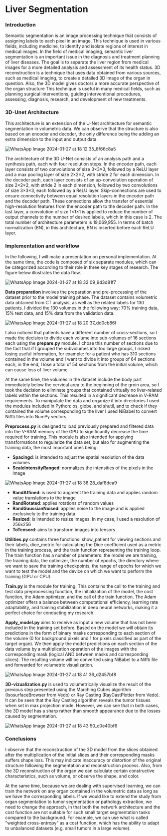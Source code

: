 # Liver Segmentation

### Introduction
Semantic segmentation is an image processing technique that consists of assigning labels to each pixel in an image. This technique is used in various fields, including medicine, to identify and isolate regions of interest in medical images.
In the field of medical imaging, semantic liver segmentation is an important issue in the diagnosis and treatment planning of liver diseases. The goal is to separate the liver region from medical images for a more detailed analysis and assessment of its health status. 3D reconstruction is a technique that uses data obtained from various sources, such as medical imaging, to create a detailed 3D image of the organ in question. Also, the 3D model gives doctors a more accurate perspective of the organ structure This technique is useful in many medical fields, such as planning surgical interventions, guiding interventional procedures, assessing, diagnosis, research, and development of new treatments.


### 3D-Unet Architecture
This architecture is an extension of the U-Net architecture for semantic segmentation in volumetric data. We can observe that the structure is also based on an encoder and decoder, the only difference being the adding an extra dimension to the input and output data.

![WhatsApp Image 2024-01-27 at 18 12 35_8f66c8a5](https://github.com/LutaVladCristian/Liver_Segmentation/assets/62925188/7820e30c-b2d4-4a8c-8f9c-9f1c90a577dc)

The architecture of the 3D U-Net consists of an analysis path and a synthesis path, each with four resolution steps. In the encoder path, each layer consists of two convolutions of size 3×3×3, followed by a ReLU layer and a max pooling layer of size 2×2×2, with stride 2 for each dimension. In the decoder path, each layer consists of an up-convolution operation of size 2×2×2, with stride 2 in each dimension, followed by two convolutions of size 3×3×3, each followed by a ReLU layer. Skip-connections are used to ensure connectivity between equal resolution layers in the encoder path and the decoder path. These connections allow the transfer of essential high-resolution features from the encoder path to the decoder path. In the last layer, a convolution of size 1×1×1 is applied to reduce the number of output channels to the number of desired labels, which in this case is 2. The total number of architecture parameters is 19,069,955. In terms of batch normalization (BN), in this architecture, BN is inserted before each ReLU layer.


### Implementation and workflow
In the following, I will make a presentation on personal implementation. At the same time, the code is composed of six separate modules, which can be categorized according to their role in three key stages of research. The figure below illustrates the data flow.

![WhatsApp Image 2024-01-27 at 18 32 09_9d3d81f7](https://github.com/LutaVladCristian/Liver_Segmentation/assets/62925188/3bb8350d-37b3-4dcf-8795-ceeb4f2770dd)

**Data preparation** involves the preparation and pre-processing of the dataset prior to the model training phase. The dataset contains volumetric data obtained from CT analysis, as well as the related labels for 130 patients. I divided the 130 volumes in the following way: 70% training data, 15% test data, and 15% data from the validation data.

![WhatsApp Image 2024-01-27 at 18 20 37_dd0cb86f](https://github.com/LutaVladCristian/Liver_Segmentation/assets/62925188/ce6bcb63-43fd-43f1-933e-31f96bee591c)

I also noticed that patients have a different number of cross-sections, so I made the decision to divide each volume into sub-volumes of 16 sections each using the **prepare.py** module. I chose this number of sections due to the fact that if I grouped the subvolumes into too large groups, I risked losing useful information, for example: for a patient who has 310 sections contained in the volume and I want to divide it into groups of 64 sections each, in the end, I lose a total of 54 sections from the initial volume, which can cause loss of liver volume.

At the same time, the volumes in the dataset include the body part immediately below the cervical area to the beginning of the groin area, so I took the decision to eliminate groups that contained virtually no liver-related labels within the sections. This resulted in a significant decrease in V-RAM requirements. To manipulate the data and organize it into directories I used the modules included in Python: os, globe, and shutil, and to check if they contained the volume corresponding to the liver I used NiBabel to convert Niffti files into NumPy vectors.

**Preprocess.py** is designed to load previously prepared and filtered data into the V-RAM memory of the GPU to significantly decrease the time required for training. This module is also intended for applying transformations to regularize the data set, but also for augmenting the training data, the most important ones being:
- **Spacingd**: is intended to adjust the spatial resolution of the data volumes
- **ScaleIntensityRanged**: normalizes the intensities of the pixels in the image

![WhatsApp Image 2024-01-27 at 18 38 28_daf8dea9](https://github.com/LutaVladCristian/Liver_Segmentation/assets/62925188/7e0cdced-88d5-42dd-a4f3-af40a56e0a29)

- **RandAffined**: is used to augment the training data and applies random value translations to the image
- **RandRotated**: applies rotations of random values
- **RandGaussianNoised**: applies noise to the image and is applied exclusively to the training data
- **Resized**: is intended to resize images. In my case, I used a resolution of 256x256
- **ToTensord**: aims to transform images into tensors

**Utilities.py** contains three functions: show_patient for viewing sections and their labels, dice_metric for calculating the Dice coefficient used as a metric in the training process, and the train function representing the training loop. The train function has a number of parameters: the model we are training, the training data, the optimizer, the number of epochs, the directory where we want to save the training checkpoints, the range of epochs for which we want to test the model and the device on which we want to perform the training (GPU or CPU).

**Train.py** is the module for training. This contains the call to the training and test data preprocessing function, the initialization of the model, the cost function, the Adam optimizer, and the call of the train function. The Adam optimizer offers a balance between computational efficiency, learning rate adaptability, and training stabilization in deep neural networks, making it a perfect choice for conducting my research.

**Apply_model.py** aims to receive as input a new volume that has not been included in the training set before. Based on the model we will obtain its predictions in the form of binary masks corresponding to each section of the volume (0 for background pixels and 1 for pixels classified as part of the target organ). We then apply the model predictions on each section of the data volume by a multiplication operation of the images with the corresponding mask (logical AND between masks and corresponding slices). The resulting volume will be converted using NiBabel to a Niffti file and forwarded for volumetric visualization.

![WhatsApp Image 2024-01-27 at 18 41 36_d2457bf8](https://github.com/LutaVladCristian/Liver_Segmentation/assets/62925188/46b5ef37-e60a-43f0-8651-55d6b3a7b918)

**3D-vizualization.py** is used to volumetrically visualize the result of the previous step presented using the Marching Cubes algorithm (IsosurfaceBrowser from Vedo) or Ray Casting (RayCastPlotter from Vedo). It can be seen that the Ray Casting algorithm reveals the tumor tissues when set in max projection mode. However, we can see that in both cases, the 3D model has a sharp rather than smooth appearance due to the losses caused by segmentation.

![WhatsApp Image 2024-01-27 at 18 43 50_c0e40bf6](https://github.com/LutaVladCristian/Liver_Segmentation/assets/62925188/637930a0-84f5-44b0-86de-23a295f549e0)


### Conclusions
I observe that the reconstruction of the 3D model from the slices obtained after the multiplication of the initial slices and their corresponding masks suffers shape loss. This may indicate inaccuracy or distortion of the original structure following the segmentation and reconstruction process. Also, from the 3D reconstruction of the organ we can calculate certain constructive characteristics, such as volume, or observe the shape, and color.

At the same time, because we are dealing with supervised learning, we can train the network on any organ contained in the volumetric data as long as we have the corresponding labels. If we would like to extend the study from organ segmentation to tumor segmentation or pathology extraction, we need to change the approach, in that both the network architecture and the cost function are not suitable for such small target segmentation tasks compared to the background. For example, we can use what is called "weighted cross-entropy" as a cost function, which has the ability to adapt to unbalanced datasets (e.g. small tumors in a large volume).




